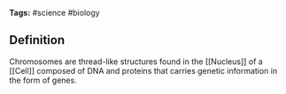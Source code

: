 **Tags:** #science #biology
## Definition
Chromosomes are thread-like structures found in the [[Nucleus]] of a [[Cell]] composed of DNA and proteins that carries genetic information in the form of genes.